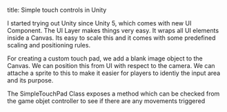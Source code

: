 title: Simple touch controls in Unity

I started trying out Unity since Unity 5, which comes with new UI Component.
The UI Layer makes things very easy. It wraps all UI elements inside a Canvas.
Its easy to scale this and it comes with some predefined scaling and positioning rules.

For creating a custom touch pad, we add a blank image object to the Canvas. We can
position this from UI with respect to the camera. We can attache a sprite to this 
to make it easier for players to identiy the input area and its purpose.

The SimpleTouchPad Class exposes a method which can be checked from the game objet controller 
to see if there are any movements triggered

<script src="https://gist.github.com/rajarju/c85b40c7ed84f02c189e.js"></script>